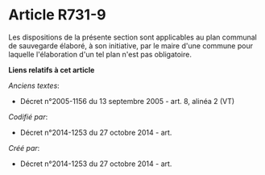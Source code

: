 # Article R731-9

Les dispositions de la présente section sont applicables au plan communal de sauvegarde élaboré, à son initiative, par le
maire d'une commune pour laquelle l'élaboration d'un tel plan n'est pas obligatoire.

**Liens relatifs à cet article**

_Anciens textes_:

  - Décret n°2005-1156 du 13 septembre 2005 - art. 8, alinéa 2 (VT)

_Codifié par_:

  - Décret n°2014-1253 du 27 octobre 2014 - art.

_Créé par_:

  - Décret n°2014-1253 du 27 octobre 2014 - art.
